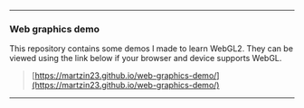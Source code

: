 
---

### Web graphics demo


This repository contains some demos I made to learn WebGL2. They can be viewed using the link below if your browser and device supports WebGL.

> [https://martzin23.github.io/web-graphics-demo/](https://martzin23.github.io/web-graphics-demo/)

---